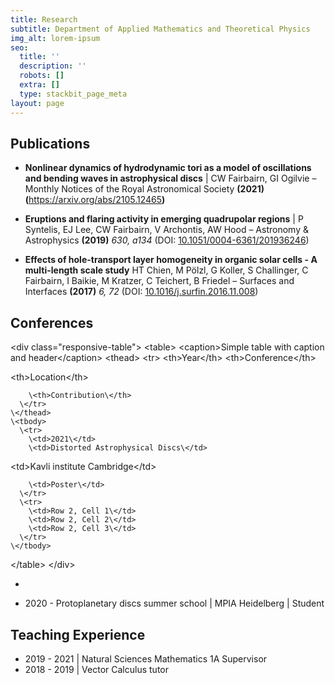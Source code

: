```yaml
---
title: Research
subtitle: Department of Applied Mathematics and Theoretical Physics
img_alt: lorem-ipsum
seo:
  title: ''
  description: ''
  robots: []
  extra: []
  type: stackbit_page_meta
layout: page
---
```

## Publications

*   **Nonlinear dynamics of hydrodynamic tori as a model of oscillations and bending waves in astrophysical discs** | CW Fairbairn, GI Ogilvie – Monthly Notices of the Royal Astronomical Society **(2021) (**<https://arxiv.org/abs/2105.12465>**)**

*   **Eruptions and flaring activity in emerging quadrupolar regions** | P Syntelis, EJ Lee, CW Fairbairn, V Archontis, AW Hood – Astronomy & Astrophysics **(2019)** *630, a134* (DOI: [10.1051/0004-6361/201936246](http://dx.doi.org/10.1051/0004-6361/201936246))

*   **Effects of hole-transport layer homogeneity in organic solar cells - A multi-length scale study**   HT Chien, M Pölzl, G Koller, S Challinger, C Fairbairn, I Baikie, M Kratzer, C Teichert, B Friedel – Surfaces and Interfaces **(2017)** *6, 72* (DOI: [10.1016/j.surfin.2016.11.008](http://dx.doi.org/10.1016/j.surfin.2016.11.008))

## Conferences

\<div class="responsive-table">
  \<table>
    \<caption>Simple table with caption and header\</caption>
    \<thead>
      \<tr>
        \<th>Year\</th>
        \<th>Conference\</th>

\<th>Location\</th>

        \<th>Contribution\</th>
      \</tr>
    \</thead>
    \<tbody>
      \<tr>
        \<td>2021\</td>
        \<td>Distorted Astrophysical Discs\</td>

\<td>Kavli institute Cambridge\</td>

        \<td>Poster\</td>
      \</tr>
      \<tr>
        \<td>Row 2, Cell 1\</td>
        \<td>Row 2, Cell 2\</td>
        \<td>Row 2, Cell 3\</td>
      \</tr>
    \</tbody>
  \</table>
\</div>

*

*   2020 - Protoplanetary discs summer school | MPIA Heidelberg | Student

## Teaching Experience

*   2019 - 2021 | Natural Sciences Mathematics 1A Supervisor
*   2018 - 2019 | Vector Calculus tutor
